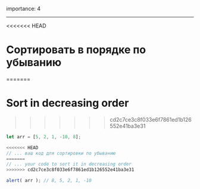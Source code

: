 importance: 4

---

<<<<<<< HEAD
# Сортировать в порядке по убыванию
=======
# Sort in decreasing order
>>>>>>> cd2c7ce3c8f033e6f7861ed1b126552e41ba3e31

```js
let arr = [5, 2, 1, -10, 8];

<<<<<<< HEAD
// ... ваш код для сортировки по убыванию
=======
// ... your code to sort it in decreasing order
>>>>>>> cd2c7ce3c8f033e6f7861ed1b126552e41ba3e31

alert( arr ); // 8, 5, 2, 1, -10
```


